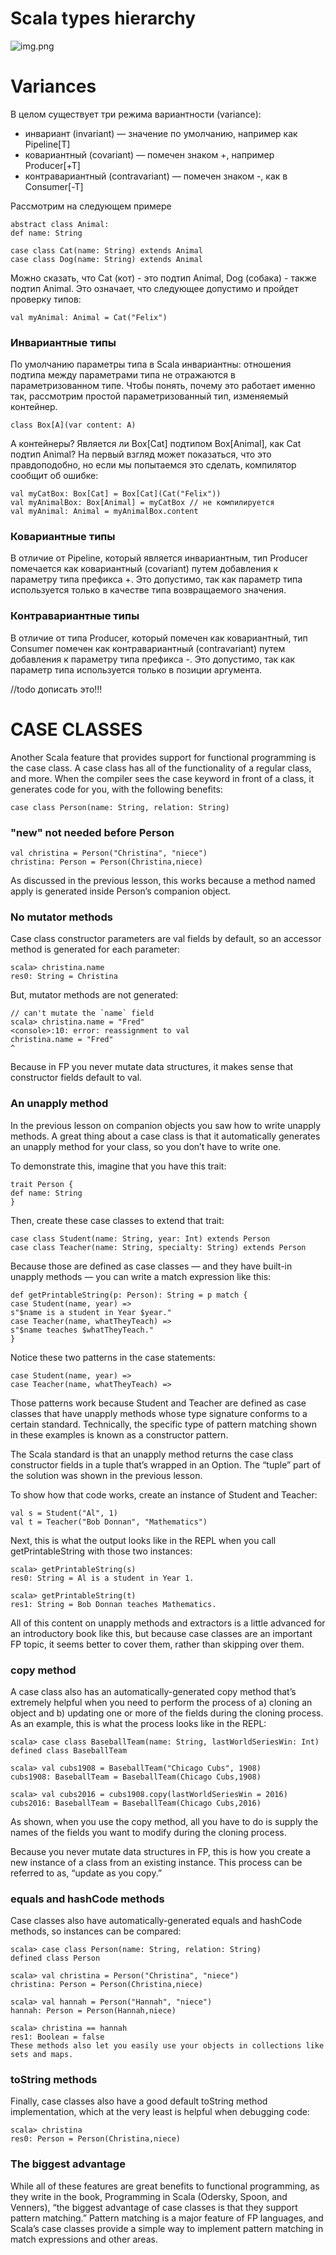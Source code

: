 #  **Scala types hierarchy**

![img.png](images/img.png)

# **Variances**

В целом существует три режима вариантности (variance):

* инвариант (invariant) — значение по умолчанию, например как Pipeline[T]
* ковариантный (covariant) — помечен знаком +, например Producer[+T]
* контравариантный (contravariant) — помечен знаком -, как в Consumer[-T]

Рассмотрим на следующем примере 
```
abstract class Animal:
def name: String
```
```
case class Cat(name: String) extends Animal
case class Dog(name: String) extends Animal
```

Можно сказать, что Cat (кот) - это подтип Animal, 
Dog (собака) - также подтип Animal. 
Это означает, что следующее допустимо и пройдет проверку типов:
```
val myAnimal: Animal = Cat("Felix")
```

### Инвариантные типы

По умолчанию параметры типа в Scala инвариантны: отношения подтипа между параметрами типа не отражаются в параметризованном типе.
Чтобы понять, почему это работает именно так, рассмотрим простой параметризованный тип, изменяемый контейнер.
```
class Box[A](var content: A)
```
А контейнеры? Является ли Box[Cat] подтипом Box[Animal], как Cat подтип Animal? 
На первый взгляд может показаться, что это правдоподобно, но если мы попытаемся это сделать, компилятор сообщит об ошибке:
```
val myCatBox: Box[Cat] = Box[Cat](Cat("Felix"))
val myAnimalBox: Box[Animal] = myCatBox // не компилируется
val myAnimal: Animal = myAnimalBox.content
```

### Ковариантные типы

В отличие от Pipeline, который является инвариантным, тип Producer помечается как ковариантный (covariant) 
путем добавления к параметру типа префикса +. 
Это допустимо, так как параметр типа используется только в качестве типа возвращаемого значения.


### Контравариантные типы

В отличие от типа Producer, который помечен как ковариантный, тип Consumer помечен как контравариантный (contravariant) 
путем добавления к параметру типа префикса -. Это допустимо, так как параметр типа используется только в позиции аргумента.

//todo дописать это!!!

# **CASE CLASSES**

Another Scala feature that provides support for functional programming is the case class. 
A case class has all of the functionality of a regular class, and more. 
When the compiler sees the case keyword in front of a class, it generates code for you, with the following benefits:
```
case class Person(name: String, relation: String)
```

### "new" not needed before Person
```
val christina = Person("Christina", "niece")
christina: Person = Person(Christina,niece)
```
As discussed in the previous lesson, this works because a method named apply is generated inside Person’s companion object.

### No mutator methods
Case class constructor parameters are val fields by default, so an accessor method is generated for each parameter:

```
scala> christina.name
res0: String = Christina
```
But, mutator methods are not generated:

```
// can't mutate the `name` field
scala> christina.name = "Fred"
<console>:10: error: reassignment to val
christina.name = "Fred"
^
```
Because in FP you never mutate data structures, it makes sense that constructor fields default to val.

### An unapply method
In the previous lesson on companion objects you saw how to write unapply methods. A great thing about a case class is that it automatically generates an unapply method for your class, so you don’t have to write one.

To demonstrate this, imagine that you have this trait:
```
trait Person {
def name: String
}
```
Then, create these case classes to extend that trait:
```
case class Student(name: String, year: Int) extends Person
case class Teacher(name: String, specialty: String) extends Person
```
Because those are defined as case classes — and they have built-in unapply methods — you can write a match expression like this:

```
def getPrintableString(p: Person): String = p match {
case Student(name, year) =>
s"$name is a student in Year $year."
case Teacher(name, whatTheyTeach) =>
s"$name teaches $whatTheyTeach."
}
```
Notice these two patterns in the case statements:
```
case Student(name, year) =>
case Teacher(name, whatTheyTeach) =>
```
Those patterns work because Student and Teacher are defined as case classes that have unapply methods whose type 
signature conforms to a certain standard. Technically, the specific type of pattern matching shown in these examples is
known as a constructor pattern.

The Scala standard is that an unapply method returns the case class constructor fields in a tuple that’s wrapped in an Option. 
The “tuple” part of the solution was shown in the previous lesson.

To show how that code works, create an instance of Student and Teacher:
```
val s = Student("Al", 1)
val t = Teacher("Bob Donnan", "Mathematics")
```

Next, this is what the output looks like in the REPL when you call getPrintableString with those two instances:
```
scala> getPrintableString(s)
res0: String = Al is a student in Year 1.

scala> getPrintableString(t)
res1: String = Bob Donnan teaches Mathematics.
```
All of this content on unapply methods and extractors is a little advanced for an introductory book like this, 
but because case classes are an important FP topic, it seems better to cover them, rather than skipping over them.

### copy method
A case class also has an automatically-generated copy method that’s extremely helpful when you need to perform the process of 
a) cloning an object and 
b) updating one or more of the fields during the cloning process. 
As an example, this is what the process looks like in the REPL:
```
scala> case class BaseballTeam(name: String, lastWorldSeriesWin: Int)
defined class BaseballTeam

scala> val cubs1908 = BaseballTeam("Chicago Cubs", 1908)
cubs1908: BaseballTeam = BaseballTeam(Chicago Cubs,1908)

scala> val cubs2016 = cubs1908.copy(lastWorldSeriesWin = 2016)
cubs2016: BaseballTeam = BaseballTeam(Chicago Cubs,2016)
```

As shown, when you use the copy method, all you have to do is supply the names of the fields you want to modify during 
the cloning process.

Because you never mutate data structures in FP, this is how you create a new instance of a class from an existing instance. 
This process can be referred to as, “update as you copy.”

### equals and hashCode methods
Case classes also have automatically-generated equals and hashCode methods, so instances can be compared:
```
scala> case class Person(name: String, relation: String)
defined class Person

scala> val christina = Person("Christina", "niece")
christina: Person = Person(Christina,niece)

scala> val hannah = Person("Hannah", "niece")
hannah: Person = Person(Hannah,niece)

scala> christina == hannah
res1: Boolean = false
These methods also let you easily use your objects in collections like sets and maps.
```

### toString methods
Finally, case classes also have a good default toString method implementation,
which at the very least is helpful when debugging code:

```
scala> christina
res0: Person = Person(Christina,niece)
```
### The biggest advantage
While all of these features are great benefits to functional programming, as they write in the book, 
Programming in Scala (Odersky, Spoon, and Venners), 
“the biggest advantage of case classes is that they support pattern matching.” 
Pattern matching is a major feature of FP languages, and Scala’s case classes provide a simple way to implement pattern 
matching in match expressions and other areas.